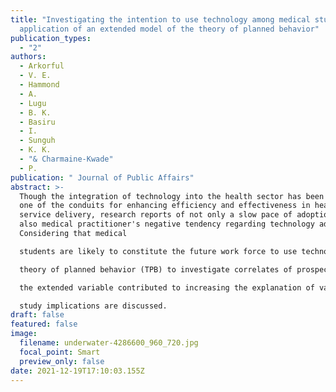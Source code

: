 ```yaml
---
title: "Investigating the intention to use technology among medical students: An
  application of an extended model of the theory of planned behavior"
publication_types:
  - "2"
authors:
  - Arkorful
  - V. E.
  - Hammond
  - A.
  - Lugu
  - B. K.
  - Basiru
  - I.
  - Sunguh
  - K. K.
  - "& Charmaine‐Kwade"
  - P.
publication: " Journal of Public Affairs"
abstract: >-
  Though the integration of technology into the health sector has been touted as
  one of the conduits for enhancing efficiency and effectiveness in health and
  service delivery, research reports of not only a slow pace of adoption, but
  also medical practitioner's negative tendency regarding technology adoption.
  Considering that medical

  students are likely to constitute the future work force to use technology for enhancing accuracy in medical decisions, their intention to use technology constitutes a cardinal factor for guiding the implementation of technology-based initiatives in healthcare settings. By integrating descriptive norm, the study seeks to extend the

  theory of planned behavior (TPB) to investigate correlates of prospective users' behavioral characteristics relative to technology adoption. A field survey is conducted with 322 medical students from different medical schools undertaking mandatory clinicals in health facilities in Ghana. The structural equation modeling analysis of collected data revealed that, attitude, subjective norm, perceived behavioral control, and descriptive norm, all have significant positive relationship with student's technology adoption intention. The results of data analysis further revealed that, the core TPB constructs contributed 26% of the variance in technology adoption intention whiles

  the extended variable contributed to increasing the explanation of variance in student's adoption intention to 33%. Hence, the inclusion of descriptive norm increased the explained variance by 7% (ΔR2 = 7%, p < .001). The results confirm the predictive potential and appropriateness of the TPB model. Arising from the empirical results,

  study implications are discussed.
draft: false
featured: false
image:
  filename: underwater-4286600_960_720.jpg
  focal_point: Smart
  preview_only: false
date: 2021-12-19T17:10:03.155Z
---
```

